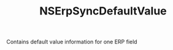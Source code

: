 ﻿---
uid: crmscript_ref_NSErpSyncDefaultValue
title: NSErpSyncDefaultValue
intellisense: Void.NSErpSyncDefaultValue
keywords: NSErpSyncDefaultValue
so.topic: reference
---

Contains default value information for one ERP field
